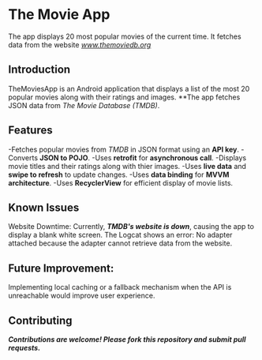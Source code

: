 # The Movie App
The app displays 20 most popular movies of the current time. It fetches data from the website *www.themoviedb.org*

## Introduction
TheMoviesApp is an Android application that displays a list of the most 20 popular movies along with their ratings and images. **The app fetches JSON data from *The Movie Database (TMDB)*.

## Features
-Fetches popular movies from *TMDB* in JSON format using an **API key**.
-Converts **JSON to POJO**.
-Uses **retrofit** for **asynchronous call**.
-Displays movie titles and their ratings along with thier images.
-Uses **live data** and **swipe to refresh** to update changes.
-Uses **data binding** for **MVVM architecture**.
-Uses **RecyclerView** for efficient display of movie lists.

## Known Issues
Website Downtime: Currently, ***TMDB's website is down***, causing the app to display a blank white screen. The Logcat shows an error: No adapter attached because the adapter cannot retrieve data from the website.

## Future Improvement: 
Implementing local caching or a fallback mechanism when the API is unreachable would improve user experience.

## Contributing
***Contributions are welcome! Please fork this repository and submit pull requests.***
